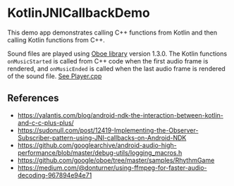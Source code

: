 # KotlinJNICallbackDemo

This demo app demonstrates calling C++ functions from Kotlin and then calling Kotlin functions from C++.

Sound files are played using [Oboe library](https://github.com/google/oboe) version 1.3.0. The Kotlin functions `onMusicStarted` is called from C++ code when the first audio frame is rendered, and `onMusicEnded` is called when the last audio frame is rendered of the sound file. [See Player.cpp](https://github.com/bargergo/KotlinJNICallbackDemo/blob/master/app/src/main/cpp/audio/Player.cpp)

## References
* https://yalantis.com/blog/android-ndk-the-interaction-between-kotlin-and-c-c-plus-plus/
* https://sudonull.com/post/12419-Implementing-the-Observer-Subscriber-pattern-using-JNI-callbacks-on-Android-NDK
* https://github.com/googlearchive/android-audio-high-performance/blob/master/debug-utils/logging_macros.h
* https://github.com/google/oboe/tree/master/samples/RhythmGame
* https://medium.com/@donturner/using-ffmpeg-for-faster-audio-decoding-967894e94e71

